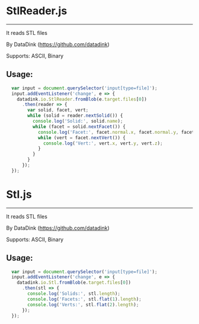 # StlReader.js
-------------
It reads STL files

By DataDink (https://github.com/datadink)

Supports: ASCII, Binary

## Usage:

```javascript
  var input = document.querySelector('input[type=file]');
  input.addEventListener('change', e => {
    datadink.io.StlReader.fromBlob(e.target.files[0])
      .then(reader => {
        var solid, facet, vert;
        while (solid = reader.nextSolid()) {
          console.log('Solid:', solid.name);
          while (facet = solid.nextFacet()) {
            console.log('Facet:', facet.normal.x, facet.normal.y, facet.normal.z);
            while (vert = facet.nextVert()) {
              console.log('Vert:', vert.x, vert.y, vert.z);
            }
          }
        }
      });
  });  
```

# Stl.js
-------------
It reads STL files

By DataDink (https://github.com/datadink)

Supports: ASCII, Binary

## Usage:

```javascript
  var input = document.querySelector('input[type=file]');
  input.addEventListener('change', e => {
    datadink.io.Stl.fromBlob(e.target.files[0])
      .then(stl => {
        console.log('Solids:', stl.length);
        console.log('Facets:', stl.flat(1).length);
        console.log('Verts:', stl.flat(2).length);
      });
  });  
```
